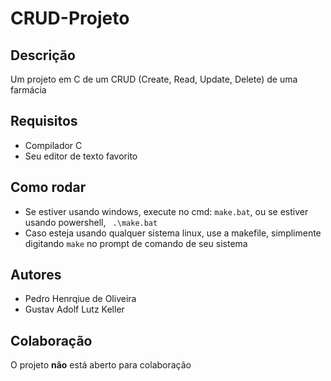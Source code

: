# CRUD-Projeto

## Descrição

Um projeto em C de um CRUD (Create, Read, Update, Delete) de uma farmácia

## Requisitos

- Compilador C
- Seu editor de texto favorito

## Como rodar

- Se estiver usando windows, execute no cmd:
   ```make.bat```, ou se estiver usando powershell, ```
   .\make.bat```
- Caso esteja usando qualquer sistema linux, use a makefile, simplimente digitando `make` no prompt de comando de seu sistema

## Autores

- Pedro Henrqiue de Oliveira
- Gustav Adolf Lutz Keller

## Colaboração

O projeto __não__ está aberto para colaboração
